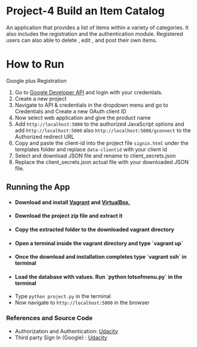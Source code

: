 # Project-4 Build an Item Catalog
An application that provides a list of items within a variety of categories. It also includes the registration and the authentication module. Registered users can also able to delete , edit , and post their own items.


# How to Run
Google plus Registration
1. Go to <a href="https://console.developers.google.com/project">Google Developer API</a> and login with your credentials.
2. Create a new project
3. Navigate to API & credentials in the dropdown menu and go to Credentials and Create a new OAuth client ID 
4. Now select web application and give the product name
5. Add `http://localhost:5000`  to the authorized JavaScript options and add  `http://localhost:5000` also `http://localhost:5000/gconnect` to the Authorized redirect URL
6. Copy and paste the client-id into the project file `signin.html` under the templates folder and replace `data-clientid` with your client id
7. Select and download JSON file and rename to client_secrets.json 
8. Replace the client_secrets.json actual file with your downloaded JSON file.


## Running the App

* <h4>Download and install <a href="https://www.vagrantup.com/">Vagrant</a> and <a href="https://www.virtualbox.org/wiki/Downloads">VirtualBox.</a></h4>
* <h4>Download the project zip file and extract it </h4>
* <h4>Copy the extracted folder to the downloaded  vagrant directory </h4>
* <h4>Open a terminal inside the vagrant directory and type `vagrant up`</h4>
* <h4>Once the download and installation completes type `vagrant ssh` in terminal</h4>
* <h4>Load the database with values. Run `python lotsofmenu.py` in the terminal</h4>
* Type `python project.py` in the terminal
* Now navigate to  `http://localhost:5000` in the browser

### References and Source Code

- Authorization and Authentication: [Udacity](https://classroom.udacity.com/nanodegrees/nd004/parts/8d3e23e1-9ab6-47eb-b4f3-d5dc7ef27bf0/modules/348776022975461/lessons/3960758610/concepts/39804189030923)
- Third party Sign In (Google) : [Udacity](https://classroom.udacity.com/nanodegrees/nd004/parts/8d3e23e1-9ab6-47eb-b4f3-d5dc7ef27bf0/modules/348776022975461/lessons/3967218625/concepts/41458490190923)